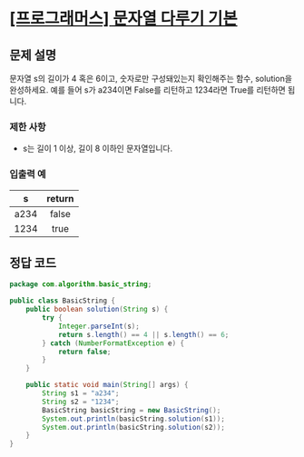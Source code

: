 # [\[프로그래머스\] 문자열 다루기 기본](https://programmers.co.kr/learn/courses/30/lessons/12918)

## 문제 설명
문자열 s의 길이가 4 혹은 6이고, 숫자로만 구성돼있는지 확인해주는 함수, solution을 완성하세요. 예를 들어 s가 a234이면 False를 리턴하고 1234라면 True를 리턴하면 됩니다.

### 제한 사항
- s는 길이 1 이상, 길이 8 이하인 문자열입니다.

### 입출력 예
s | return
:---: | :---:
a234 | false
1234 | true

## 정답 코드

```java
package com.algorithm.basic_string;

public class BasicString {
    public boolean solution(String s) {
        try {
            Integer.parseInt(s);
            return s.length() == 4 || s.length() == 6;
        } catch (NumberFormatException e) {
            return false;
        }
    }

    public static void main(String[] args) {
        String s1 = "a234";
        String s2 = "1234";
        BasicString basicString = new BasicString();
        System.out.println(basicString.solution(s1));
        System.out.println(basicString.solution(s2));
    }
}
```
